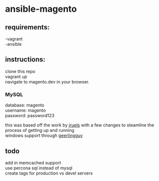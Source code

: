 # ansible-magento
## requirements:
-vagrant<br>
-ansible
## instructions: 
clone this repo<br>
vagrant up<br>
navigate to magento.dev in your browser.
### MySQL
database: magento<br>
username: magento<br>
password: password123<br>

this was based off the work by [jruels](https://github.com/jruels/AnsiblePlaybooks/tree/master/ansible-magento-lemp) with a few changes to steamline the process of getting up and running<br>
windows support through [geerlingguy](https://github.com/geerlingguy/JJG-Ansible-Windows)

## todo
add in memcached support<br>
use percona sql instead of mysql<br>
create tags for production vs devel servers<br>
